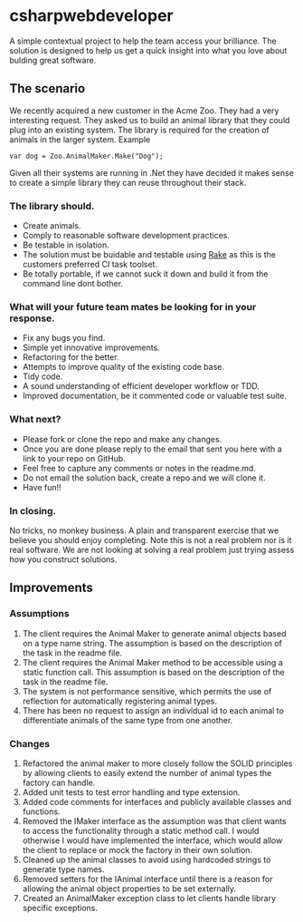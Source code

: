 # csharpwebdeveloper

A simple contextual project to help the team access your brilliance. The solution is designed to help us get a quick insight into what you love about bulding great software.

## The scenario

We recently acquired a new customer in the Acme Zoo. They had a very interesting request. They asked us to build an animal library that they could plug into an existing system.
The library is required for the creation of animals in the larger system.
Example
```
var dog = Zoo.AnimalMaker.Make("Dog");
```

Given all their systems are running in .Net they have decided it makes sense to create a simple library they can reuse throughout their stack.

### The library should.

* Create animals.
* Comply to reasonable software development practices.
* Be testable in isolation.
* The solution must be buidable and testable using [Rake](http://rake.rubyforge.org/) as this is the customers preferred CI task toolset.
* Be totally portable, if we cannot suck it down and build it from the command line dont bother.

### What will your future team mates be looking for in your response.
* Fix any bugs you find.
* Simple yet innovative improvements.
* Refactoring for the better.
* Attempts to improve quality of the existing code base.
* Tidy code.
* A sound understanding of efficient developer workflow or TDD.
* Improved documentation, be it commented code or valuable test suite.

### What next?
* Please fork or clone the repo and make any changes.
* Once you are done please reply to the email that sent you here with a link to your repo on GitHub.
* Feel free to capture any comments or notes in the readme.md.
* Do not email the solution back, create a repo and we will clone it.
* Have fun!!

### In closing.

No tricks, no monkey business. A plain and transparent exercise that we believe you should enjoy completing. Note this is not a real problem
nor is it real software. We are not looking at solving a real problem just trying assess how you construct solutions.


## Improvements

### Assumptions
1.  The client requires the Animal Maker to generate animal objects based on a type name string. The assumption is based on the description of the task in the readme file.
2.	The client requires the Animal Maker method to be accessible using a static function call. This assumption is based on the description of the task in the readme file.
3.	The system is not performance sensitive, which permits the use of reflection for automatically registering animal types.
4.	There has been no request to assign an individual id to each animal to differentiate animals of the same type from one another.

### Changes
1.  Refactored the animal maker to more closely follow the SOLID principles by allowing clients to easily extend the number of animal types the factory can handle.
2.	Added unit tests to test error handling and type extension.
3.	Added code comments for interfaces and publicly available classes and functions.
4.	Removed the IMaker interface as the assumption was that client wants to access the functionality through a static method call. I would otherwise I would have implemented the interface, which would allow the client to replace or mock the factory in their own solution.
5.	Cleaned up the animal classes to avoid using hardcoded strings to generate type names.
6.	Removed setters for the IAnimal interface until there is a reason for allowing the animal object properties to be set externally.
7.	Created an AnimalMaker exception class to let clients handle library specific exceptions.
